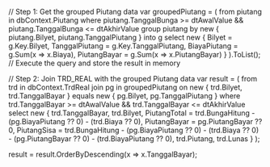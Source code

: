 // Step 1: Get the grouped Piutang data
var groupedPiutang = (
    from piutang in dbContext.Piutang
    where piutang.TanggalBunga >= dtAwalValue && piutang.TanggalBunga <= dtAkhirValue
    group piutang by new { piutang.Bilyet, piutang.TanggalPiutang } into g
    select new
    {
        Bilyet = g.Key.Bilyet,
        TanggalPiutang = g.Key.TanggalPiutang,
        BiayaPiutang = g.Sum(x => x.Biaya),
        PiutangBayar = g.Sum(x => x.PiutangBayar)
    }
).ToList(); // Execute the query and store the result in memory

// Step 2: Join TRD_REAL with the grouped Piutang data
var result = (
    from trd in dbContext.TrdReal
    join pg in groupedPiutang on new { trd.Bilyet, trd.TanggalBayar } equals new { pg.Bilyet, pg.TanggalPiutang }
    where trd.TanggalBayar >= dtAwalValue && trd.TanggalBayar <= dtAkhirValue
    select new
    {
        trd.TanggalBayar,
        trd.Bilyet,
        PiutangTotal = trd.BungaHitung - (pg.BiayaPiutang ?? 0) - (trd.Biaya ?? 0),
        PiutangBayar = pg.PiutangBayar ?? 0,
        PiutangSisa = trd.BungaHitung - (pg.BiayaPiutang ?? 0) - (trd.Biaya ?? 0) - (pg.PiutangBayar ?? 0) - (trd.BiayaPiutang ?? 0),
        trd.Piutang,
        trd.Lunas
    }
);

result = result.OrderByDescending(x => x.TanggalBayar);
